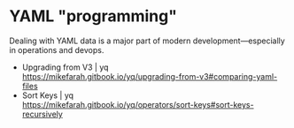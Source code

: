 # YAML "programming"

Dealing with YAML data is a major part of modern development—especially in operations and devops.

* Upgrading from V3 \| yq  
  <https://mikefarah.gitbook.io/yq/upgrading-from-v3#comparing-yaml-files>
* Sort Keys \| yq  
  <https://mikefarah.gitbook.io/yq/operators/sort-keys#sort-keys-recursively>
